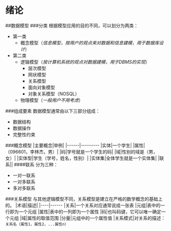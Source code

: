 ﻿绪论
====
##数据模型
###分类
根据模型应用的目的不同，可以划分为两类：
* 第一类
  * 概念模型（*信息模型，按用户的观点来对数据和信息建模，用于数据库设计*）
* 第二类
  * 逻辑模型（*按计算机系统的观点对数据建模，用于DBMS的实现*）
    * 层次模型
	* 网状模型
	* 关系模型
	* 面向对象模型
	* 对象关系模型（NOSQL）
  * 物理模型（*一般用户不用考虑*）
 
###组成要素
数据模型通常由以下三部分组成：
* 数据结构
* 数据操作
* 完整性约束


###概念模型
|主要概念|举例|
|------|---------
|实体|一个学生|
|属性|（096601，李林杰，男）|
|码|学号就是一个学生的码|
|域|性别的域是（男，女）|
|实体型|学生（学号，姓名，性别）|
|实体集|全体学生就是一个实体集|
|联系||
####联系
分为三种：
* 一对一联系
* 一对多联系
* 多对多联系

###关系模型
与其他逻辑模型不同，关系模型是建立在严格的数学概念的基础上的。
|术语|描述|
|----|------
|关系|一个关系对应通常说成一张表
|元组|表中的一行即为一个元组
|属性|表中的一列即为一个属性
|码|也叫码键，它可以唯一确定一个元组
|域|属性的取值范围
|分量|元组中的一个属性值
|关系模式|对关系的描述：`关系名（属性1，属性2，...属性n）`